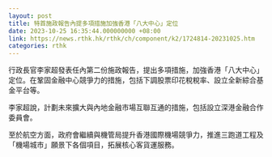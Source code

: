 ```yaml
---
layout: post
title: 特首施政報告內提多項措施加強香港「八大中心」定位
date: 2023-10-25 16:35:44.000000000 +08:00
link: https://news.rthk.hk/rthk/ch/component/k2/1724814-20231025.htm
categories: rthk
---
```


行政長官李家超發表任內第二份施政報告，提出多項措施，加強香港「八大中心」定位。在鞏固金融中心競爭力的措施，包括下調股票印花稅稅率、設立全新綜合基金平台等。

李家超說，計劃未來擴大與內地金融市場互聯互通的措施，包括設立深港金融合作委員會。

至於航空方面，政府會繼續與機管局提升香港國際機場競爭力，推進三跑道工程及「機場城市」願景下各個項目，拓展核心客貨運服務。
